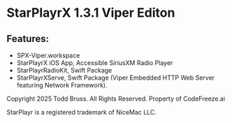 # StarPlayrX 1.3.1 Viper Editon

## Features:
- SPX-Viper.workspace
- StarPlayrX iOS App, Accessible SiriusXM Radio Player
- StarPlayrRadioKit, Swift Package
- StarPlayrXServe, Swift Package (Viper Embedded HTTP Web Server featuring Network Framework).

Copyright 2025 Todd Bruss. All Rights Reserved.
Property of CodeFreeze.ai

StarPlayr is a registered trademark of NiceMac LLC.
